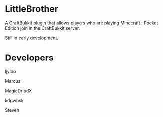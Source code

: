 LittleBrother
=============

A CraftBukkit plugin that allows players who are playing Minecraft : Pocket Edition join in the CraftBukkit server.

Still in early development.

Developers
==========
ljyloo

Marcus

MagicDriodX

kdgwhsk

Steven
